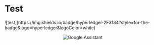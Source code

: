 <h1><br> Test </h1> ![test](https://img.shields.io/badge/hyperledger-2F3134?style=for-the-badge&logo=hyperledger&logoColor=white)



<div align="center">
  
  ![Google Assistant](https://img.shields.io/badge/google%20assistant-4285F4?style=for-the-badge&logo=google%20assistant&logoColor=white)

</div>
